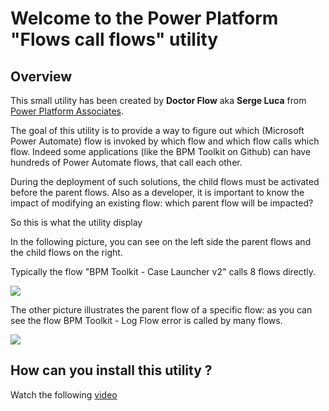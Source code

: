 # **Welcome to the Power Platform "Flows call flows" utility**

## Overview 

This small utility has been created by **Doctor Flow** aka **Serge Luca** from [Power Platform Associates](https://www.shareql.com).

The goal of this utility is to provide a way to figure out which (Microsoft Power Automate) flow is invoked by which flow and which flow calls which flow.
Indeed some applications (like the BPM Toolkit on Github) can have hundreds of Power Automate flows, that call each other.

During the deployment of such solutions, the child flows must be activated before the parent flows.
Also as a developer, it is important to know the impact of modifying an existing flow: which parent flow will be impacted?

So this is what the utility display 

In the following picture, you can see on the left side the parent flows and the child flows on the right.

Typically the flow "BPM Toolkit - Case Launcher v2" calls 8 flows directly.

![](https://github.com/sergeluca/PowerPlatform-Which-flow-calls-which-flow/blob/main/Images/flowcallsflow.jpg)



The other picture illustrates the parent flow of a specific flow: as you can see the flow BPM Toolkit - Log Flow error is called by many flows.

![](https://github.com/sergeluca/PowerPlatform-Which-flow-calls-which-flow/blob/main/Images/flowiscalledby.jpg)

## How can you install this utility ?

Watch the following [video](https://youtu.be/3yJpoFH0DP8)




